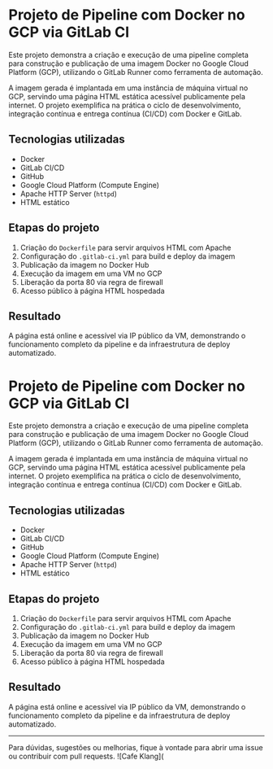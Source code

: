 # Projeto de Pipeline com Docker no GCP via GitLab CI

Este projeto demonstra a criação e execução de uma pipeline completa para construção e publicação de uma imagem Docker no Google Cloud Platform (GCP), utilizando o GitLab Runner como ferramenta de automação.

A imagem gerada é implantada em uma instância de máquina virtual no GCP, servindo uma página HTML estática acessível publicamente pela internet. O projeto exemplifica na prática o ciclo de desenvolvimento, integração contínua e entrega contínua (CI/CD) com Docker e GitLab.

## Tecnologias utilizadas

- Docker
- GitLab CI/CD
- GitHub
- Google Cloud Platform (Compute Engine)
- Apache HTTP Server (`httpd`)
- HTML estático

## Etapas do projeto

1. Criação do `Dockerfile` para servir arquivos HTML com Apache
2. Configuração do `.gitlab-ci.yml` para build e deploy da imagem
3. Publicação da imagem no Docker Hub
4. Execução da imagem em uma VM no GCP
5. Liberação da porta 80 via regra de firewall
6. Acesso público à página HTML hospedada

## Resultado

A página está online e acessível via IP público da VM, demonstrando o funcionamento completo da pipeline e da infraestrutura de deploy automatizado.

# Projeto de Pipeline com Docker no GCP via GitLab CI

Este projeto demonstra a criação e execução de uma pipeline completa para construção e publicação de uma imagem Docker no Google Cloud Platform (GCP), utilizando o GitLab Runner como ferramenta de automação.

A imagem gerada é implantada em uma instância de máquina virtual no GCP, servindo uma página HTML estática acessível publicamente pela internet. O projeto exemplifica na prática o ciclo de desenvolvimento, integração contínua e entrega contínua (CI/CD) com Docker e GitLab.

## Tecnologias utilizadas

- Docker
- GitLab CI/CD
- GitHub
- Google Cloud Platform (Compute Engine)
- Apache HTTP Server (`httpd`)
- HTML estático

## Etapas do projeto

1. Criação do `Dockerfile` para servir arquivos HTML com Apache
2. Configuração do `.gitlab-ci.yml` para build e deploy da imagem
3. Publicação da imagem no Docker Hub
4. Execução da imagem em uma VM no GCP
5. Liberação da porta 80 via regra de firewall
6. Acesso público à página HTML hospedada

## Resultado

A página está online e acessível via IP público da VM, demonstrando o funcionamento completo da pipeline e da infraestrutura de deploy automatizado.

---

Para dúvidas, sugestões ou melhorias, fique à vontade para abrir uma issue ou contribuir com pull requests.
![Cafe Klang](
